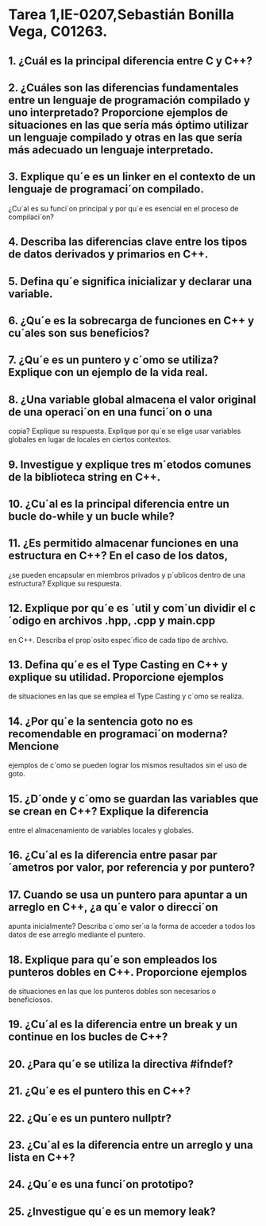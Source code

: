 # Tarea 1,IE-0207,Sebastián Bonilla Vega, C01263.

## 1. ¿Cuál es la principal diferencia entre C y C++?
## 2. ¿Cuáles son las diferencias fundamentales entre un lenguaje de programación compilado y uno interpretado? Proporcione ejemplos de situaciones en las que sería más óptimo utilizar un lenguaje compilado y otras en las que sería más adecuado un lenguaje interpretado.
## 3. Explique qu´e es un linker en el contexto de un lenguaje de programaci´on compilado.
¿Cu´al es su funci´on principal y por qu´e es esencial en el proceso de compilaci´on?
## 4. Describa las diferencias clave entre los tipos de datos derivados y primarios en C++.
## 5. Defina qu´e significa inicializar y declarar una variable.
## 6. ¿Qu´e es la sobrecarga de funciones en C++ y cu´ales son sus beneficios?
## 7. ¿Qu´e es un puntero y c´omo se utiliza? Explique con un ejemplo de la vida real.
## 8. ¿Una variable global almacena el valor original de una operaci´on en una funci´on o una
copia? Explique su respuesta. Explique por qu´e se elige usar variables globales en lugar
de locales en ciertos contextos.
## 9. Investigue y explique tres m´etodos comunes de la biblioteca string en C++.
## 10. ¿Cu´al es la principal diferencia entre un bucle do-while y un bucle while?
## 11. ¿Es permitido almacenar funciones en una estructura en C++? En el caso de los datos,
¿se pueden encapsular en miembros privados y p´ublicos dentro de una estructura?
Explique su respuesta.
## 12. Explique por qu´e es ´util y com´un dividir el c´odigo en archivos .hpp, .cpp y main.cpp
en C++. Describa el prop´osito espec´ıfico de cada tipo de archivo.
## 13. Defina qu´e es el Type Casting en C++ y explique su utilidad. Proporcione ejemplos
de situaciones en las que se emplea el Type Casting y c´omo se realiza.
## 14. ¿Por qu´e la sentencia goto no es recomendable en programaci´on moderna? Mencione
ejemplos de c´omo se pueden lograr los mismos resultados sin el uso de goto.
## 15. ¿D´onde y c´omo se guardan las variables que se crean en C++? Explique la diferencia
entre el almacenamiento de variables locales y globales.
## 16. ¿Cu´al es la diferencia entre pasar par´ametros por valor, por referencia y por puntero?
## 17. Cuando se usa un puntero para apuntar a un arreglo en C++, ¿a qu´e valor o direcci´on
apunta inicialmente? Describa c´omo ser´ıa la forma de acceder a todos los datos de ese
arreglo mediante el puntero.
## 18. Explique para qu´e son empleados los punteros dobles en C++. Proporcione ejemplos
de situaciones en las que los punteros dobles son necesarios o beneficiosos.
## 19. ¿Cu´al es la diferencia entre un break y un continue en los bucles de C++?
## 20. ¿Para qu´e se utiliza la directiva #ifndef?
## 21. ¿Qu´e es el puntero this en C++?
## 22. ¿Qu´e es un puntero nullptr?
## 23. ¿Cu´al es la diferencia entre un arreglo y una lista en C++?
## 24. ¿Qu´e es una funci´on prototipo?
## 25. ¿Investigue qu´e es un memory leak?

